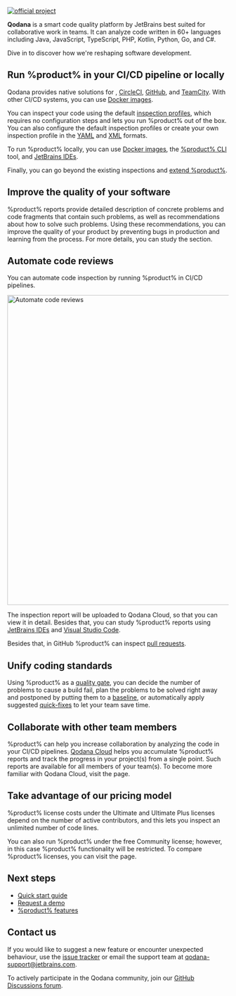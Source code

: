 [//]: # (title: About Qodana)

[![official project](https://jb.gg/badges/official-flat-square.svg)](https://confluence.jetbrains.com/display/ALL/JetBrains+on+GitHub)

**Qodana** is a smart code quality platform by JetBrains best suited for collaborative work in teams. 
It can analyze code written in 60+ languages including Java, JavaScript, TypeScript, PHP, Kotlin, Python, Go, and C#. 

Dive in to discover how we're reshaping software development.

## Run %product% in your CI/CD pipeline or locally

Qodana provides native solutions for [](qodana-azure-pipelines.md), [CircleCI](circleci.md), [GitHub](github.md), and
[TeamCity](teamcity.md). With other CI/CD systems, you can use [Docker images](docker-images.md). 

You can inspect your code using the default [inspection profiles](inspection-profiles.md#Default+profiles), which requires
no configuration steps and lets you run %product% out of the box. You can also configure the default inspection profiles or
create your own inspection profile in the [YAML](custom-profiles.md) and [XML](custom-xml-profiles.md) formats.

To run %product% locally, you can use [Docker images](docker-images.md), the 
[%product% CLI](https://github.com/jetbrains/qodana-cli) tool, and [JetBrains IDEs](qodana-ide-plugin.md).

Finally, you can go beyond the existing inspections and [extend %product%](extending-qodana.xml).

## Improve the quality of your software

%product% reports provide detailed description of concrete problems and code fragments that contain such problems,
as well as recommendations about how to solve such problems. Using these recommendations, you can improve the quality of
your product by preventing bugs in production and learning from the process. For more details, you can study the 
[](ui-overview.md) section.

## Automate code reviews

You can automate code inspection by running %product% in CI/CD pipelines. 

<img src="qodana-about-code-review.png" dark-src="qodana-about-code-review_dark.png" width="706" alt="Automate code reviews" border-effect="line"/>

The inspection report will be uploaded to Qodana Cloud, so that you can view it in detail. Besides that, you can 
study %product% reports using [JetBrains IDEs](qodana-ide-plugin.md) and [Visual Studio Code](vscode.md).

Besides that, in GitHub %product% can inspect [pull requests](github.md#Pull+request+quality+gate).

## Unify coding standards

Using %product% as a [quality gate](quality-gate.xml), you can decide the number of problems to cause a build fail, plan 
the problems to be solved right away and postponed by putting them to a [baseline](baseline.xml), or automatically apply 
suggested [quick-fixes](quick-fix.md) to let your team save time.

## Collaborate with other team members

%product% can help you increase collaboration by analyzing the code in your CI/CD pipelines. 
[Qodana Cloud](https://qodana.cloud) helps you accumulate %product% reports and track the progress in your project(s) 
from a single point. Such reports are available for all members of your team(s). To become more familiar with Qodana 
Cloud, visit the [](cloud-about.xml) page.

## Take advantage of our pricing model

%product% license costs under the Ultimate and Ultimate Plus licenses depend on the number of active contributors, and 
this lets you inspect an unlimited number of code lines.  

You can also run %product% under the free Community license; however, in this case %product% functionality will be
restricted. To compare %product% licenses, you can visit the [](pricing.md) page.

## Next steps

- <a href="Quick-start.xml">Quick start guide</a>
- <a href="https://www.jetbrains.com/qodana/request-a-demo/">Request a demo</a>
- <a href="features.xml">%product% features</a>

## Contact us

If you would like to suggest a new feature or encounter unexpected behaviour, use the 
<a href="https://youtrack.jetbrains.com/newIssue?project=QD">issue tracker</a> or email the support team at
<a href="mailto:qodana-support@jetbrains.com">qodana-support@jetbrains.com</a>.

To actively participate in the Qodana community, join our [GitHub Discussions forum](https://github.com/JetBrains/Qodana/discussions).
